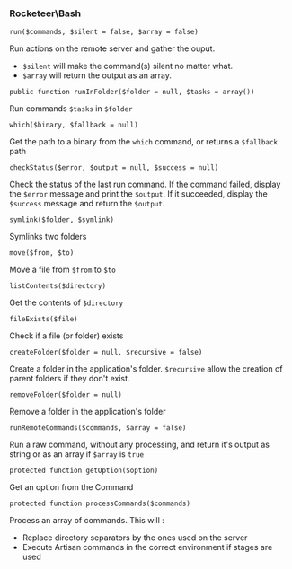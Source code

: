 ### Rocketeer\Bash

	run($commands, $silent = false, $array = false)

Run actions on the remote server and gather the ouput.

- `$silent` will make the command(s) silent no matter what.
- `$array` will return the output as an array.

```
public function runInFolder($folder = null, $tasks = array())
```

Run commands `$tasks` in `$folder`

	which($binary, $fallback = null)

Get the path to a binary from the `which` command, or returns a `$fallback` path

	checkStatus($error, $output = null, $success = null)

Check the status of the last run command. If the command failed, display the `$error` message and print the `$output`.
If it succeeded, display the `$success` message and return the `$output`.

	symlink($folder, $symlink)

Symlinks two folders

	move($from, $to)

Move a file from `$from` to `$to`

	listContents($directory)

Get the contents of `$directory`

	fileExists($file)

Check if a file (or folder) exists

	createFolder($folder = null, $recursive = false)

Create a folder in the application's folder. `$recursive` allow the creation of parent folders if they don't exist.

	removeFolder($folder = null)

Remove a folder in the application's folder

	runRemoteCommands($commands, $array = false)

Run a raw command, without any processing, and return it's output as string or as an array if `$array` is `true`

	protected function getOption($option)

Get an option from the Command

	protected function processCommands($commands)

Process an array of commands. This will :

- Replace directory separators by the ones used on the server
- Execute Artisan commands in the correct environment if stages are used